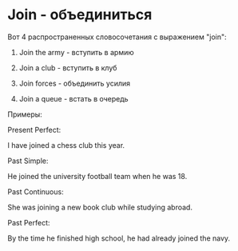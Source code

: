 # Join - объединиться

Вот 4 распространенных словосочетания с выражением "join":

1. Join the army - вступить в армию

2. Join a club - вступить в клуб

3. Join forces - объединить усилия

4. Join a queue - встать в очередь

Примеры:

Present Perfect:

I have joined a chess club this year.

Past Simple:

He joined the university football team when he was 18.

Past Continuous:

She was joining a new book club while studying abroad.

Past Perfect:

By the time he finished high school, he had already joined the navy.
